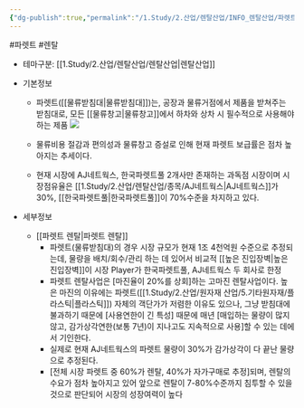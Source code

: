 ```yaml
---
{"dg-publish":true,"permalink":"/1.Study/2.산업/렌탈산업/INFO_렌탈산업/파렛트/","created":"2024-11-20T21:02:27.964+09:00","updated":"2025-06-25T11:07:18.567+09:00"}
---
```


#파렛트 #렌탈


- 테마구분: [[1.Study/2.산업/렌탈산업/렌탈산업\|렌탈산업]]


- 기본정보
	- 파렛트([[물류받침대\|물류받침대]])는, 공장과 물류거점에서 제품을 받쳐주는 받침대로, 모든 [[물류창고\|물류창고]]에서 하차와 상차 시 필수적으로 사용해야하는 제품 ![](https://i.imgur.com/4HRxy8H.png)

	- 물류비용 절감과 편의성과 물류창고 증설로 인해 현재 파렛트 보급률은 점차 높아지는 추세이다.
	- 현재 시장에 AJ네트웍스, 한국파렛트풀 2개사만 존재하는 과독점 시장이며 시장점유율은 [[1.Study/2.산업/렌탈산업/종목/AJ네트웍스\|AJ네트웍스]]가 30%, [[한국파렛트풀\|한국파렛트풀]]이     70%수준을 차지하고 있다. 


- 세부정보
	- [[파렛트 렌탈\|파렛트 렌탈]]
		- 파렛트(물류받침대)의 경우 시장 규모가 현재 1조 4천억원 수준으로 추정되는데, 물량을 배치/회수/관리 하는 데 있어서 비교적 [[높은 진입장벽\|높은 진입장벽]]이 시장 Player가 한국파렛트풀, AJ네트웍스 두 회사로 한정
		- 파렛트 렌탈사업은 [마진율이 20%를 상회]하는 고마진 렌탈사업이다. 높은 마진의 이유에는 파렛트([[1.Study/2.산업/원자재 산업/5.기타원자재/플라스틱\|플라스틱]]) 자체의 객단가가 저렴한 이유도 있으나, 그냥 받침대에 불과하기 때문에 [사용연한이 긴 특성] 때문에 매년 [매입하는 물량이 많지않고, 감가상각연한(보통 7년)이 지나고도 지속적으로 사용]할 수 있는 데에서 기인한다. 
		- 실제로 현재 AJ네트웍스의 파렛트 물량이 30%가 감가상각이 다 끝난 물량으로 추정된다.
		- [전체 시장 파렛트 중 60%가 렌탈, 40%가 자가구매로 추정]되며, 렌탈의 수요가 점차 높아지고 있어 앞으로 렌탈이 7-80%수준까지 침투할 수 있을 것으로 판단되어 시장의 성장여력이 높다
